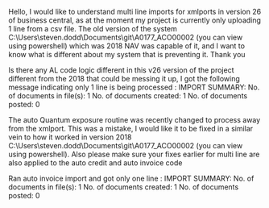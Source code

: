 Hello, I would like to understand multi line imports for xmlports in version 26 of business central, as at the moment my project is currently only uploading 1 line from a csv file. The old version of the system C:\Users\steven.dodd\Documents\git\A0177_ACO00002 (you can view using powershell) which was 2018 NAV was capable of it, and I want to know what is different about my system that is preventing it. Thank you

Is there any AL code logic different in this v26 version of the project different from the 2018 that could be messing it up, I got the following message indicating only 1 line is being processed : IMPORT SUMMARY:
No. of documents in file(s): 1
No. of documents created: 1
No. of documents posted: 0

The auto Quantum exposure routine was recently changed to process away from the xmlport. This was a mistake, I would like it to be fixed in a similar vein to how it worked in version 2018 C:\Users\steven.dodd\Documents\git\A0177_ACO00002 (you can view using powershell). Also please make sure your fixes earlier for multi line are also applied to the auto credit and auto invoice code

Ran auto invoice import and got only one line : IMPORT SUMMARY:
No. of documents in file(s): 1
No. of documents created: 1
No. of documents posted: 0